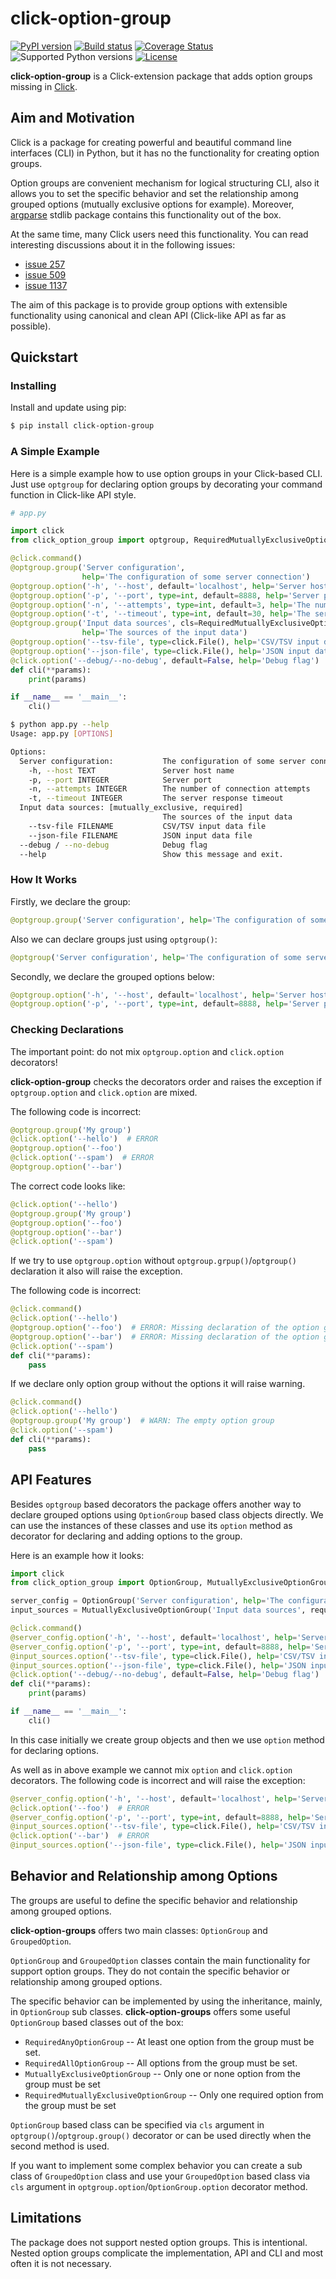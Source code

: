 # click-option-group

[![PyPI version](https://img.shields.io/pypi/v/click-option-group.svg)](https://pypi.python.org/pypi/click-option-group)
[![Build status](https://travis-ci.org/espdev/click-option-group.svg?branch=master)](https://travis-ci.org/espdev/click-option-group)
[![Coverage Status](https://coveralls.io/repos/github/espdev/click-option-group/badge.svg?branch=master)](https://coveralls.io/github/espdev/click-option-group?branch=master)
![Supported Python versions](https://img.shields.io/pypi/pyversions/click-option-group.svg)
[![License](https://img.shields.io/badge/License-BSD%203--Clause-blue.svg)](https://opensource.org/licenses/BSD-3-Clause)


**click-option-group** is a Click-extension package that adds option groups 
missing in [Click](https://github.com/pallets/click/).

## Aim and Motivation

Click is a package for creating powerful and beautiful command line interfaces (CLI) in Python, 
but it has no the functionality for creating option groups.

Option groups are convenient mechanism for logical structuring CLI, also it allows you to set 
the specific behavior and set the relationship among grouped options (mutually exclusive options for example). 
Moreover, [argparse](https://docs.python.org/3/library/argparse.html) stdlib package contains this 
functionality out of the box.

At the same time, many Click users need this functionality.
You can read interesting discussions about it in the following issues:

* [issue 257](https://github.com/pallets/click/issues/257)
* [issue 509](https://github.com/pallets/click/issues/509)
* [issue 1137](https://github.com/pallets/click/issues/1137)

The aim of this package is to provide group options with extensible functionality 
using canonical and clean API (Click-like API as far as possible).

## Quickstart

### Installing 

Install and update using pip:

```bash
$ pip install click-option-group
```

### A Simple Example

Here is a simple example how to use option groups in your Click-based CLI.
Just use `optgroup` for declaring option groups by decorating 
your command function in Click-like API style.

```python
# app.py

import click
from click_option_group import optgroup, RequiredMutuallyExclusiveOptionGroup

@click.command()
@optgroup.group('Server configuration', 
                help='The configuration of some server connection')
@optgroup.option('-h', '--host', default='localhost', help='Server host name')
@optgroup.option('-p', '--port', type=int, default=8888, help='Server port')
@optgroup.option('-n', '--attempts', type=int, default=3, help='The number of connection attempts')
@optgroup.option('-t', '--timeout', type=int, default=30, help='The server response timeout')
@optgroup.group('Input data sources', cls=RequiredMutuallyExclusiveOptionGroup, 
                help='The sources of the input data')
@optgroup.option('--tsv-file', type=click.File(), help='CSV/TSV input data file')
@optgroup.option('--json-file', type=click.File(), help='JSON input data file')
@click.option('--debug/--no-debug', default=False, help='Debug flag')
def cli(**params):
    print(params)

if __name__ == '__main__':
    cli()
```

```bash
$ python app.py --help
Usage: app.py [OPTIONS]

Options:
  Server configuration:           The configuration of some server connection
    -h, --host TEXT               Server host name
    -p, --port INTEGER            Server port
    -n, --attempts INTEGER        The number of connection attempts
    -t, --timeout INTEGER         The server response timeout
  Input data sources: [mutually_exclusive, required]
                                  The sources of the input data
    --tsv-file FILENAME           CSV/TSV input data file
    --json-file FILENAME          JSON input data file
  --debug / --no-debug            Debug flag
  --help                          Show this message and exit.
```

### How It Works

Firstly, we declare the group:
```python
@optgroup.group('Server configuration', help='The configuration of some server connection')
```

Also we can declare groups just using `optgroup()`:
```python
@optgroup('Server configuration', help='The configuration of some server connection')
```

Secondly, we declare the grouped options below:
```python
@optgroup.option('-h', '--host', default='localhost', help='Server host name')
@optgroup.option('-p', '--port', type=int, default=8888, help='Server port')
```

### Checking Declarations

The important point: do not mix `optgroup.option` and `click.option` decorators!

**click-option-group** checks the decorators order and raises 
the exception if `optgroup.option` and `click.option` are mixed.

The following code is incorrect:
```python
@optgroup.group('My group')
@click.option('--hello')  # ERROR
@optgroup.option('--foo')
@click.option('--spam')  # ERROR
@optgroup.option('--bar')
```

The correct code looks like:
```python
@click.option('--hello')
@optgroup.group('My group')
@optgroup.option('--foo')
@optgroup.option('--bar')
@click.option('--spam')
```

If we try to use `optgroup.option` without `optgroup.grpup()`/`optgroup()` declaration 
it also will raise the exception.

The following code is incorrect:
```python
@click.command()
@click.option('--hello')
@optgroup.option('--foo')  # ERROR: Missing declaration of the option group
@optgroup.option('--bar')  # ERROR: Missing declaration of the option group
@click.option('--spam')
def cli(**params):
    pass
```

If we declare only option group without the options it will raise warning.

```python
@click.command()
@click.option('--hello')
@optgroup.group('My group')  # WARN: The empty option group
@click.option('--spam')
def cli(**params):
    pass
```

## API Features

Besides `optgroup` based decorators the package offers another way 
to declare grouped options using `OptionGroup` based class objects directly.
We can use the instances of these classes and use its `option` method as decorator for 
declaring and adding options to the group.

Here is an example how it looks:
```python
import click
from click_option_group import OptionGroup, MutuallyExclusiveOptionGroup

server_config = OptionGroup('Server configuration', help='The configuration of some server connection')
input_sources = MutuallyExclusiveOptionGroup('Input data sources', required=True, help='The sources of the input data')

@click.command()
@server_config.option('-h', '--host', default='localhost', help='Server host name')
@server_config.option('-p', '--port', type=int, default=8888, help='Server port')
@input_sources.option('--tsv-file', type=click.File(), help='CSV/TSV input data file')
@input_sources.option('--json-file', type=click.File(), help='JSON input data file')
@click.option('--debug/--no-debug', default=False, help='Debug flag')
def cli(**params):
    print(params)

if __name__ == '__main__':
    cli()
```

In this case initially we create group objects and then we use `option` method for 
declaring options.

As well as in above example we cannot mix `option` and `click.option` decorators.
The following code is incorrect and will raise the exception:
```python
@server_config.option('-h', '--host', default='localhost', help='Server host name')
@click.option('--foo')  # ERROR
@server_config.option('-p', '--port', type=int, default=8888, help='Server port')
@input_sources.option('--tsv-file', type=click.File(), help='CSV/TSV input data file')
@click.option('--bar')  # ERROR
@input_sources.option('--json-file', type=click.File(), help='JSON input data file')
```

## Behavior and Relationship among Options

The groups are useful to define the specific behavior and relationship among grouped options.

**click-option-groups** offers two main classes: `OptionGroup` and `GroupedOption`.
 
`OptionGroup` and `GroupedOption` classes contain the main functionality for support option groups. 
They do not contain the specific behavior or relationship among grouped options.
 
The specific behavior can be implemented by using the inheritance, mainly, in `OptionGroup` sub classes.
**click-option-groups** offers some useful `OptionGroup` based classes out of the box:
- `RequiredAnyOptionGroup` -- At least one option from the group must be set.
- `RequiredAllOptionGroup` --  All options from the group must be set.
- `MutuallyExclusiveOptionGroup` -- Only one or none option from the group must be set 
- `RequiredMutuallyExclusiveOptionGroup` -- Only one required option from the group must be set

`OptionGroup` based class can be specified via `cls` argument in `optgroup()`/`optgroup.group()` decorator or
can be used directly when the second method is used.

If you want to implement some complex behavior you can create a sub class of `GroupedOption` class and use
your `GroupedOption` based class via `cls` argument in `optgroup.option`/`OptionGroup.option` decorator method.

## Limitations

The package does not support nested option groups. This is intentional.
Nested option groups complicate the implementation, API and CLI and most often it is not necessary.
